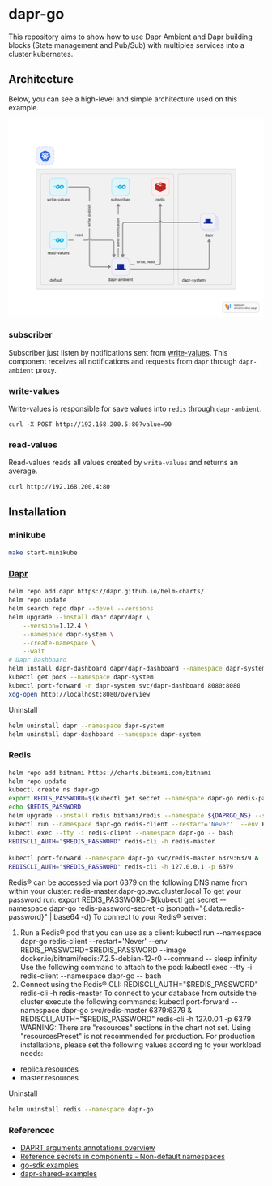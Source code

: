 # dapr-go

This repository aims to show how to use Dapr Ambient and Dapr building blocks (State management and Pub/Sub) with multiples services into a cluster kubernetes.

## Architecture
Below, you can see a high-level and simple architecture used on this example.

![architecture](./docs/img/architecture.png)

### subscriber

Subscriber just listen by notifications sent from [write-values](#write-values). This component receives all notifications and requests from `dapr` through `dapr-ambient` proxy.

### write-values

Write-values is responsible for save values into `redis` through `dapr-ambient`.

```
curl -X POST http://192.168.200.5:80?value=90
```

### read-values

Read-values reads all values created by `write-values` and returns an average.

```
curl http://192.168.200.4:80
```

## Installation

### minikube

```bash
make start-minikube
```

### [Dapr](https://docs.dapr.io/operations/hosting/kubernetes/kubernetes-deploy/) 
```bash
helm repo add dapr https://dapr.github.io/helm-charts/
helm repo update
helm search repo dapr --devel --versions
helm upgrade --install dapr dapr/dapr \
    --version=1.12.4 \
    --namespace dapr-system \
    --create-namespace \
    --wait
# Dapr Dashboard    
helm install dapr-dashboard dapr/dapr-dashboard --namespace dapr-system    
kubectl get pods --namespace dapr-system
kubectl port-forward -n dapr-system svc/dapr-dashboard 8080:8080
xdg-open http://localhost:8080/overview
```

Uninstall
```bash
helm uninstall dapr --namespace dapr-system
helm uninstall dapr-dashboard --namespace dapr-system   
```

### Redis

```bash
helm repo add bitnami https://charts.bitnami.com/bitnami
helm repo update
kubectl create ns dapr-go
export REDIS_PASSWORD=$(kubectl get secret --namespace dapr-go redis-password-secret -o jsonpath="{.data.redis-password}" | base64 -d)
echo $REDIS_PASSWORD
helm upgrade --install redis bitnami/redis --namespace ${DAPRGO_NS} --set auth.existingSecret=redis-password-secret --set architecture=standalone --set replica.replicaCount=1
kubectl run --namespace dapr-go redis-client --restart='Never'  --env REDIS_PASSWORD=$REDIS_PASSWORD  --image docker.io/bitnami/redis:7.2.5-debian-12-r0 --command -- sleep infinity
kubectl exec --tty -i redis-client --namespace dapr-go -- bash
REDISCLI_AUTH="$REDIS_PASSWORD" redis-cli -h redis-master

kubectl port-forward --namespace dapr-go svc/redis-master 6379:6379 &
REDISCLI_AUTH="$REDIS_PASSWORD" redis-cli -h 127.0.0.1 -p 6379
```

Redis&reg; can be accessed via port 6379 on the following DNS name from within your cluster:
    redis-master.dapr-go.svc.cluster.local
To get your password run:
    export REDIS_PASSWORD=$(kubectl get secret --namespace dapr-go redis-password-secret -o jsonpath="{.data.redis-password}" | base64 -d)
To connect to your Redis&reg; server:
1. Run a Redis&reg; pod that you can use as a client:
   kubectl run --namespace dapr-go redis-client --restart='Never'  --env REDIS_PASSWORD=$REDIS_PASSWORD  --image docker.io/bitnami/redis:7.2.5-debian-12-r0 --command -- sleep infinity
   Use the following command to attach to the pod:
   kubectl exec --tty -i redis-client --namespace dapr-go -- bash
2. Connect using the Redis&reg; CLI:
   REDISCLI_AUTH="$REDIS_PASSWORD" redis-cli -h redis-master
To connect to your database from outside the cluster execute the following commands:
    kubectl port-forward --namespace dapr-go svc/redis-master 6379:6379 &
    REDISCLI_AUTH="$REDIS_PASSWORD" redis-cli -h 127.0.0.1 -p 6379
WARNING: There are "resources" sections in the chart not set. Using "resourcesPreset" is not recommended for production. For production installations, please set the following values according to your workload needs:
- replica.resources
- master.resources

Uninstall
```bash
helm uninstall redis --namespace dapr-go
```

### Referencec

* [DAPRT arguments annotations overview](https://docs.dapr.io/reference/arguments-annotations-overview/)
* [Reference secrets in components - Non-default namespaces](https://docs.dapr.io/operations/components/component-secrets/#non-default-namespaces)
* [go-sdk examples](https://github.com/dapr/go-sdk/tree/main/examples/pubsub)
* [dapr-shared-examples](https://github.com/salaboy/dapr-shared-examples)
